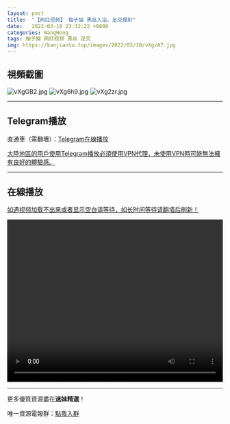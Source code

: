 ```yaml
---
layout: post
title:  "【网红视频】 柚子猫 黑丝入浴，足交爆射"
date:   2022-03-10 23:32:22 +0800
categories: WangHong
tags: 柚子猫 网红视频 黑丝 足交
img: https://kanjiantu.top/images/2022/03/10/vXgzA7.jpg
---
```



## 視頻截圖

![vXgGB2.jpg](https://kanjiantu.top/images/2022/03/10/vXgGB2.jpg)
![vXg6h9.jpg](https://kanjiantu.top/images/2022/03/10/vXg6h9.jpg)
![vXg2zr.jpg](https://kanjiantu.top/images/2022/03/10/vXg2zr.jpg)

* * *
## Telegram播放

直通車（需翻墻）：[Telegram在線播放](https://t.me/mimeijingxuan/15)

<u>大陸地區的用戶使用Telegram播放必須使用VPN代理，未使用VPN時可能無法擁有良好的體驗感。</u> 
* * *
## 在線播放
<u>如遇视频加载不出来或者显示空白请等待，如长时间等待请翻墙后刷新！</u>
<center><video src="https://cdn.publer.io/uploads/videos/6245782fdb27977586aac774/8340f8045c2a7809ca46fb16b2b9e670.mp4" width="100%" height="380px" controls="controls"></video></center>

* * *
更多優質資源盡在**迷妹精選**！

唯一資源電報群：[點我入群](https://t.me/mimeijingxuan)


